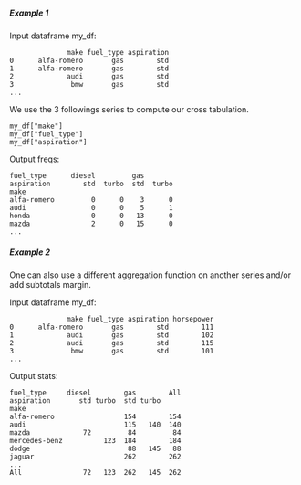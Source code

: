 ##### Example 1

Input dataframe my_df:
                  
                  make fuel_type aspiration
    0      alfa-romero       gas        std
    1      alfa-romero       gas        std
    2             audi       gas        std
    3              bmw       gas        std
    ...

We use the 3 followings series to compute our cross tabulation.

    my_df["make"]
    my_df["fuel_type"]
    my_df["aspiration"]

Output freqs:
    
    fuel_type      diesel         gas       
    aspiration        std  turbo  std  turbo
    make                                    
    alfa-romero         0      0    3      0
    audi                0      0    5      1
    honda               0      0   13      0
    mazda               2      0   15      0
    ...

##### Example 2

One can also use a different aggregation function on another series and/or add subtotals margin.

Input dataframe my_df:

                  make fuel_type aspiration horsepower
    0      alfa-romero       gas        std        111
    1             audi       gas        std        102
    2             audi       gas        std        115
    3              bmw       gas        std        101
    ...

Output stats:

    fuel_type     diesel        gas        All
    aspiration       std turbo  std turbo     
    make                                      
    alfa-romero                 154        154
    audi                        115   140  140
    mazda             72         84         84
    mercedes-benz          123  184        184
    dodge                        88   145   88
    jaguar                      262        262
    ...
    All               72   123  262   145  262
